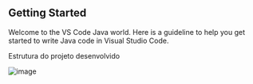 ## Getting Started

Welcome to the VS Code Java world. Here is a guideline to help you get started to write Java code in Visual Studio Code.

Estrutura do projeto desenvolvido

![image](https://user-images.githubusercontent.com/84294489/210679766-1e36477a-5ad0-45b1-a471-2be98b383d35.png)

